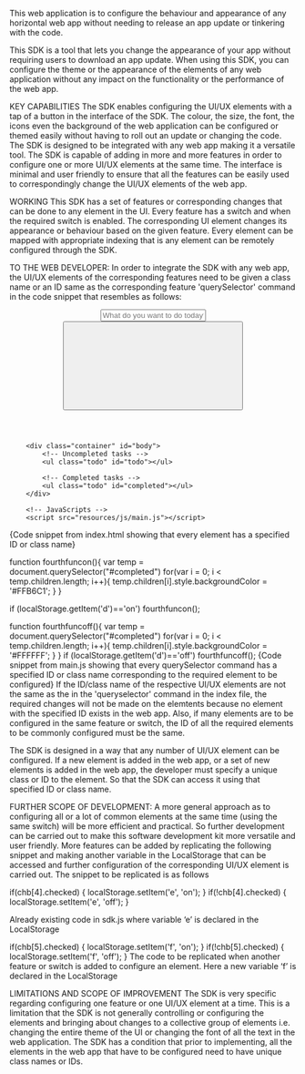 This web application is to configure the behaviour and appearance of any horizontal web app without needing to release an app update or tinkering with the code.
 
This SDK is a tool that lets you change the appearance of your app without requiring users to download an app update. When using this SDK, you can configure the theme or the appearance of the elements of any web application without any impact on the functionality or the performance of the web app.

KEY CAPABILITIES
The SDK enables configuring the UI/UX elements with a tap of a button in the interface of the SDK. The colour, the size, the font, the icons even the background of the web application can be configured or themed easily without having to roll out an update or changing the code. The SDK is designed to be integrated with any web app making it a versatile tool. The SDK is capable of adding in more and more features in order to configure one or more UI/UX elements at the same time. The interface is minimal and user friendly to ensure that all the features can be easily used to correspondingly change the UI/UX elements of the web app.

WORKING
This SDK has a set of features or corresponding changes that can be done to any element in the UI. Every feature has a switch and when the required switch is enabled. The corresponding UI element changes its appearance or behaviour based on the given feature. Every element can be mapped with appropriate indexing that is any element can be remotely configured through the SDK. 

TO THE WEB DEVELOPER:
In order to integrate the SDK with any web app, the UI/UX elements of the corresponding features need to be given a class name or an ID same as the corresponding feature 'querySelector' command in the code snippet that resembles as follows:
<header id = head>
            <input type="text" placeholder="What do you want to do today?" id="item">
            <button id="add">
                <svg version="1.1" ></svg>
            </button>
        </header>

        <div class="container" id="body">
            <!-- Uncompleted tasks -->
            <ul class="todo" id="todo"></ul>

            <!-- Completed tasks -->
            <ul class="todo" id="completed"></ul>
        </div>

        <!-- JavaScripts -->
        <script src="resources/js/main.js"></script>
{Code snippet from index.html showing that every element has a specified ID or class name}

function fourthfuncon(){
      var temp = document.querySelector("#completed")
      for(var i = 0; i < temp.children.length; i++){
        temp.children[i].style.backgroundColor = '#FFB6C1';
      }
    }
       
  if (localStorage.getItem('d')=='on')
        fourthfuncon();
      
      
  function fourthfuncoff(){
      var temp = document.querySelector("#completed")
      for(var i = 0; i < temp.children.length; i++){
      temp.children[i].style.backgroundColor = '#FFFFFF';
        }
    }
    if (localStorage.getItem('d')=='off')
          fourthfuncoff();
{Code snippet from main.js showing that every querySelector command has a specified ID or class name corresponding to the required element to be configured}
If the ID/class name of the respective UI/UX elements are not the same as the in the 'queryselector' command in the index file, the required changes will not be made on the elemtents because no element with the specified ID exists in the web app. Also, if many elements are to be configured in the same feature or switch, the ID of all the required elements to be commonly configured must be the same.

The SDK is designed in a way that any number of UI/UX element can be configured. If a new element is added in the web app, or a set of new elements is added in the web app, the developer must specify a unique class or ID to the element. So that the SDK can access it using that specified ID or class name.

FURTHER SCOPE OF DEVELOPMENT:
A more general approach as to configuring all or a lot of common elements at the same time (using the same switch) will be more efficient and practical. So further development can be carried out to make this software development kit more versatile and user friendly. 
More features can be added by replicating the following snippet and making another variable in the LocalStorage that can be accessed and further configuration of the corresponding UI/UX element is carried out. 
The snippet to be replicated is as follows

if(chb[4].checked)
                {
                   localStorage.setItem('e', 'on');
                }
                if(!chb[4].checked)
                {
                   localStorage.setItem('e', 'off');
                }

Already existing code in sdk.js where variable ‘e’ is declared in the LocalStorage

if(chb[5].checked)
                {
                   localStorage.setItem('f', 'on');
                }
                if(!chb[5].checked)
                {
                   localStorage.setItem('f', 'off');
                }
The code to be replicated when another feature or switch is added to configure an element. Here a new variable ‘f’ is declared in the LocalStorage


LIMITATIONS AND SCOPE OF IMPROVEMENT
The SDK is very specific regarding configuring one feature or one UI/UX element at a time. This is a limitation that the SDK is not generally controlling or configuring the elements and bringing about changes to a collective group of elements i.e. changing the entire theme of the UI or changing the font of all the text in the web application. The SDK has a condition that prior to implementing, all the elements in the web app that have to be configured need to have unique class names or IDs.

